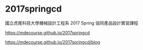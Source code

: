 # 2017springcd
國立虎尾科技大學機械設計工程系 2017 Spring 協同產品設計實習課程

https://mdecourse.github.io/2017springcd

https://mdecourse.github.io/2017springcd/blog
